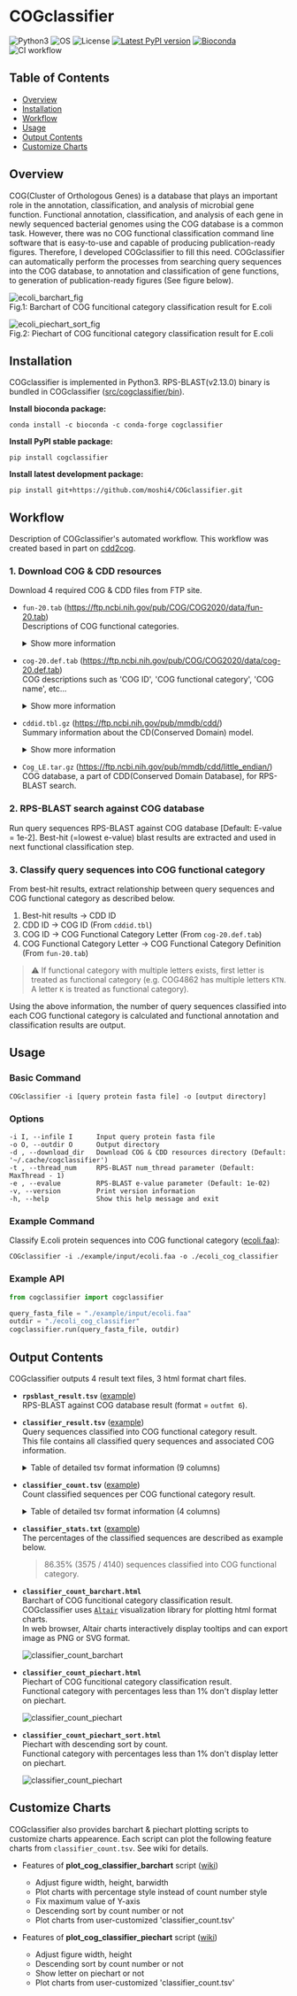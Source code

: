 # COGclassifier

![Python3](https://img.shields.io/badge/Language-Python3-steelblue)
![OS](https://img.shields.io/badge/OS-Windows_|_Mac_|_Linux-steelblue)
![License](https://img.shields.io/badge/License-MIT-steelblue)
[![Latest PyPI version](https://img.shields.io/pypi/v/cogclassifier.svg)](https://pypi.python.org/pypi/cogclassifier)
[![Bioconda](https://img.shields.io/conda/vn/bioconda/cogclassifier.svg?color=green)](https://anaconda.org/bioconda/cogclassifier)
![CI workflow](https://github.com/moshi4/COGclassifier/actions/workflows/ci.yml/badge.svg)

## Table of Contents

- [Overview](#overview)
- [Installation](#installation)
- [Workflow](#workflow)
- [Usage](#usage)
- [Output Contents](#output-contents)
- [Customize Charts](#customize-charts)

## Overview

COG(Cluster of Orthologous Genes) is a database that plays an important role in the annotation, classification, and analysis of microbial gene function.
Functional annotation, classification, and analysis of each gene in newly sequenced bacterial genomes using the COG database is a common task.
However, there was no COG functional classification command line software that is easy-to-use and capable of producing publication-ready figures.
Therefore, I developed COGclassifier to fill this need.
COGclassifier can automatically perform the processes from searching query sequences into the COG database, to annotation and classification of gene functions, to generation of publication-ready figures (See figure below).

![ecoli_barchart_fig](https://raw.githubusercontent.com/moshi4/COGclassifier/main/images/ecoli/classifier_count_barchart.png)  
Fig.1: Barchart of COG funcitional category classification result for E.coli

![ecoli_piechart_sort_fig](https://raw.githubusercontent.com/moshi4/COGclassifier/main/images/ecoli/classifier_count_piechart_sort.png)  
Fig.2: Piechart of COG funcitional category classification result for E.coli

## Installation

COGclassifier is implemented in Python3.
RPS-BLAST(v2.13.0) binary is bundled in COGclassifier ([src/cogclassifier/bin](https://github.com/moshi4/COGclassifier/tree/main/src/cogclassifier/bin)).  

**Install bioconda package:**

    conda install -c bioconda -c conda-forge cogclassifier

**Install PyPI stable package:**

    pip install cogclassifier

**Install latest development package:**

    pip install git+https://github.com/moshi4/COGclassifier.git

## Workflow

Description of COGclassifier's automated workflow.
This workflow was created based in part on [cdd2cog](https://github.com/aleimba/bac-genomics-scripts/tree/master/cdd2cog).

### 1. Download COG & CDD resources

Download 4 required COG & CDD files from FTP site.

- `fun-20.tab` (<https://ftp.ncbi.nih.gov/pub/COG/COG2020/data/fun-20.tab>)  
    Descriptions of COG functional categories.  

    <details>
    <summary>Show more information</summary>

    > Tab-delimited plain text file with descriptions of COG functional categories  
    > Columns:  
    >  
    > 1\. Functional category ID (one letter)  
    > 2\. Hexadecimal RGB color associated with the functional category  
    > 3\. Functional category description  
    > Each line corresponds to one functional category. The order of the categories is meaningful (reflects a hierarchy of functions; determines the order of display)  
    >
    > (From <https://ftp.ncbi.nih.gov/pub/COG/COG2020/data/Readme.2020-11-25.txt>)

    </details>

- `cog-20.def.tab` (<https://ftp.ncbi.nih.gov/pub/COG/COG2020/data/cog-20.def.tab>)  
    COG descriptions such as 'COG ID', 'COG functional category', 'COG name', etc...  

    <details>
    <summary>Show more information</summary>

    > Tab-delimited plain text file with COG descriptions  
    > Columns:  
    >  
    > 1\. COG ID  
    > 2\. COG functional category (could include multiple letters in the order of importance)  
    > 3\. COG name  
    > 4\. Gene associated with the COG (optional)  
    > 5\. Functional pathway associated with the COG (optional)  
    > 6\. PubMed ID, associated with the COG (multiple entries are semicolon-separated; optional)  
    > 7\. PDB ID of the structure associated with the COG (multiple entries are semicolon-separated; optional)  
    > Each line corresponds to one COG. The order of the COGs is arbitrary (displayed in the lexicographic order)  
    >
    > (From <https://ftp.ncbi.nih.gov/pub/COG/COG2020/data/Readme.2020-11-25.txt>)

    </details>

- `cddid.tbl.gz` (<https://ftp.ncbi.nih.gov/pub/mmdb/cdd/>)  
    Summary information about the CD(Conserved Domain) model.  

    <details>
    <summary>Show more information</summary>

    >"cddid.tbl.gz" contains summary information about the CD models in this
    >distribution, which are part of the default "cdd" search database and are
    >indexed in NCBI's Entrez database. This is a tab-delimited text file, with a
    >single row per CD model and the following columns:  
    >  
    >PSSM-Id (unique numerical identifier)  
    >CD accession (starting with 'cd', 'pfam', 'smart', 'COG', 'PRK' or "CHL')  
    >CD "short name"  
    >CD description  
    >PSSM-Length (number of columns, the size of the search model)  
    >
    > (From <https://ftp.ncbi.nih.gov/pub/mmdb/cdd/README>)

    </details>

- `Cog_LE.tar.gz` (<https://ftp.ncbi.nih.gov/pub/mmdb/cdd/little_endian/>)  
    COG database, a part of CDD(Conserved Domain Database), for RPS-BLAST search.  

### 2. RPS-BLAST search against COG database

Run query sequences RPS-BLAST against COG database [Default: E-value = 1e-2].
Best-hit (=lowest e-value) blast results are extracted and used in next functional classification step.

### 3. Classify query sequences into COG functional category

From best-hit results, extract relationship between query sequences and COG functional category as described below.

1. Best-hit results -> CDD ID
2. CDD ID -> COG ID (From `cddid.tbl`)
3. COG ID -> COG Functional Category Letter (From `cog-20.def.tab`)
4. COG Functional Category Letter -> COG Functional Category Definition (From `fun-20.tab`)

> :warning:
> If functional category with multiple letters exists, first letter is treated as functional category
> (e.g. COG4862 has multiple letters `KTN`. A letter `K` is treated as functional category).

Using the above information, the number of query sequences classified into each COG functional category is calculated and
functional annotation and classification results are output.

## Usage

### Basic Command

    COGclassifier -i [query protein fasta file] -o [output directory]

### Options

    -i I, --infile I      Input query protein fasta file
    -o O, --outdir O      Output directory
    -d , --download_dir   Download COG & CDD resources directory (Default: '~/.cache/cogclassifier')
    -t , --thread_num     RPS-BLAST num_thread parameter (Default: MaxThread - 1)
    -e , --evalue         RPS-BLAST e-value parameter (Default: 1e-02)
    -v, --version         Print version information
    -h, --help            Show this help message and exit

### Example Command

Classify E.coli protein sequences into COG functional category ([ecoli.faa](https://github.com/moshi4/COGclassifier/blob/main/example/input/ecoli.faa?raw=true)):  

    COGclassifier -i ./example/input/ecoli.faa -o ./ecoli_cog_classifier

### Example API

```python
from cogclassifier import cogclassifier

query_fasta_file = "./example/input/ecoli.faa"
outdir = "./ecoli_cog_classifier"
cogclassifier.run(query_fasta_file, outdir)
```

## Output Contents

COGclassifier outputs 4 result text files, 3 html format chart files.  

- **`rpsblast_result.tsv`** ([example](https://github.com/moshi4/COGclassifier/blob/main/example/output/mycoplasma_cog_classifier/rpsblast_result.tsv))  
  RPS-BLAST against COG database result (format = `outfmt 6`).  

- **`classifier_result.tsv`** ([example](https://github.com/moshi4/COGclassifier/blob/main/example/output/mycoplasma_cog_classifier/classifier_result.tsv))  
  Query sequences classified into COG functional category result.  
  This file contains all classified query sequences and associated COG information.  

    <details>
    <summary>Table of detailed tsv format information (9 columns)</summary>

    | Columns          | Contents                               | Example Value                       |
    | ---------------- | -------------------------------------- | ----------------------------------- |
    | QUERY_ID         | Query ID                               | NP_414544.1                         |
    | COG_ID           | COG ID of RPS-BLAST top hit result     | COG0083                             |
    | CDD_ID           | CDD ID of RPS-BLAST top hit result     | 223161                              |
    | EVALUE           | RPS-BLAST top hit evalue               | 2.5e-150                            |
    | IDENTITY         | RPS-BLAST top hit identity             | 45.806                              |
    | GENE_NAME        | Abbreviated gene name                  | ThrB                                |
    | COG_NAME         | COG gene name                          | Homoserine kinase                   |
    | COG_LETTER       | Letter of COG functional category      | E                                   |
    | COG_DESCRIPTION  | Description of COG functional category | Amino acid transport and metabolism |

    </details>

- **`classifier_count.tsv`** ([example](https://github.com/moshi4/COGclassifier/blob/main/example/output/ecoli_cog_classifier/classifier_count.tsv))  
  Count classified sequences per COG functional category result.  

    <details>
    <summary>Table of detailed tsv format information (4 columns)</summary>

    | Columns     | Contents                                | Example Value                                   |
    | ------------| --------------------------------------- | ----------------------------------------------- |
    | LETTER      | Letter of COG functional category       | J                                               |
    | COUNT       | Count of COG classified sequence        | 259                                             |
    | COLOR       | Symbol color of COG functional category | #FCCCFC                                         |
    | DESCRIPTION | Description of COG functional category  | Translation, ribosomal structure and biogenesis |

    </details>

- **`classifier_stats.txt`** ([example](https://github.com/moshi4/COGclassifier/blob/main/example/output/ecoli_cog_classifier/classifier_stats.txt))  
  The percentages of the classified sequences are described as example below.  
  > 86.35% (3575 / 4140) sequences classified into COG functional category.

- **`classifier_count_barchart.html`**  
  Barchart of COG funcitional category classification result.  
  COGclassifier uses [`Altair`](https://altair-viz.github.io/) visualization library for plotting html format charts.  
  In web browser, Altair charts interactively display tooltips and can export image as PNG or SVG format.

  ![classifier_count_barchart](https://raw.githubusercontent.com/moshi4/COGclassifier/main/images/vega-lite_functionality.png)

- **`classifier_count_piechart.html`**  
  Piechart of COG funcitional category classification result.  
  Functional category with percentages less than 1% don't display letter on piechart.  

  ![classifier_count_piechart](https://raw.githubusercontent.com/moshi4/COGclassifier/main/images/ecoli/classifier_count_piechart.png)

- **`classifier_count_piechart_sort.html`**  
  Piechart with descending sort by count.  
  Functional category with percentages less than 1% don't display letter on piechart.  

  ![classifier_count_piechart](https://raw.githubusercontent.com/moshi4/COGclassifier/main/images/ecoli/classifier_count_piechart_sort.png)

## Customize Charts

COGclassifier also provides barchart & piechart plotting scripts to customize charts appearence.
Each script can plot the following feature charts from `classifier_count.tsv`. See wiki for details.

- Features of **plot_cog_classifier_barchart** script ([wiki](https://github.com/moshi4/COGclassifier/wiki/Customize-Barchart))  
  - Adjust figure width, height, barwidth
  - Plot charts with percentage style instead of count number style
  - Fix maximum value of Y-axis  
  - Descending sort by count number or not  
  - Plot charts from user-customized 'classifier_count.tsv'

- Features of **plot_cog_classifier_piechart** script ([wiki](https://github.com/moshi4/COGclassifier/wiki/Customize-Piechart))  
  - Adjust figure width, height
  - Descending sort by count number or not
  - Show letter on piechart or not
  - Plot charts from user-customized 'classifier_count.tsv'
